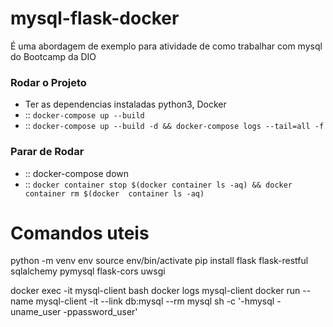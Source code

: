 # mysql-flask-docker
É uma abordagem de exemplo para atividade de como trabalhar com mysql do Bootcamp da DIO

### Rodar o Projeto
- Ter as dependencias instaladas python3, Docker
- :: `docker-compose up --build`
- :: `docker-compose up --build -d && docker-compose logs --tail=all -f`

### Parar de Rodar
- :: docker-compose down
- :: `docker container stop $(docker container ls -aq) && docker container rm $(docker  container ls -aq)`

# Comandos uteis
python -m venv env
source env/bin/activate
pip install flask flask-restful sqlalchemy pymysql flask-cors uwsgi

docker exec -it mysql-client bash
docker logs mysql-client
docker run --name mysql-client -it --link db:mysql --rm mysql sh -c '-hmysql -uname_user -ppassword_user'